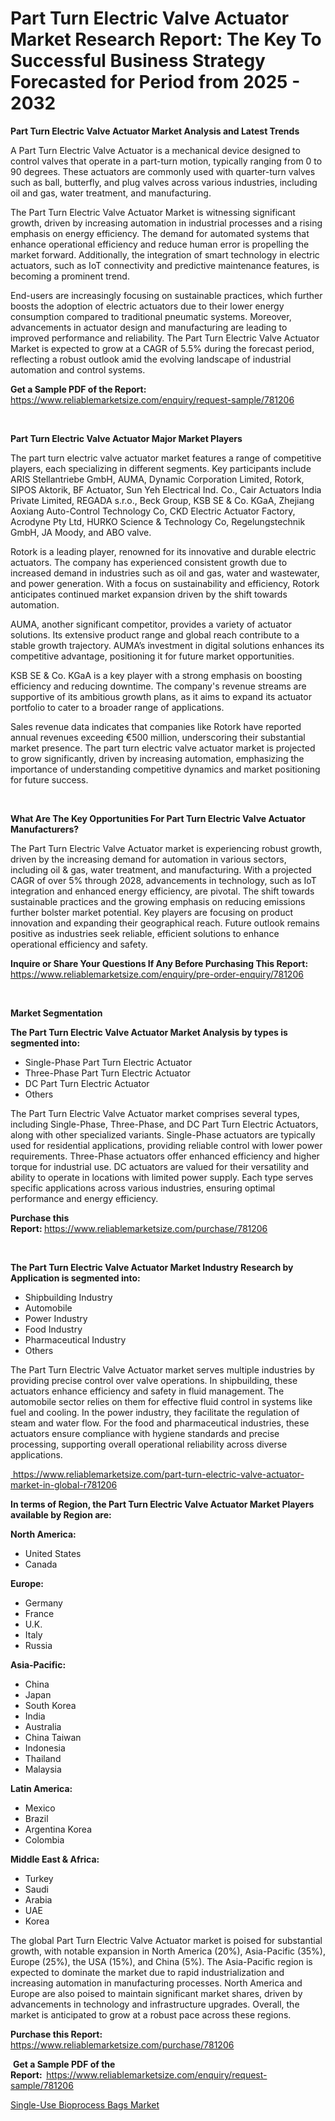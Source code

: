 <p><h1>Part Turn Electric Valve Actuator Market Research Report: The Key To Successful Business Strategy Forecasted for Period from 2025 - 2032</h1></p><p><strong>Part Turn Electric Valve Actuator Market Analysis and Latest Trends</strong></p>
<p><p>A Part Turn Electric Valve Actuator is a mechanical device designed to control valves that operate in a part-turn motion, typically ranging from 0 to 90 degrees. These actuators are commonly used with quarter-turn valves such as ball, butterfly, and plug valves across various industries, including oil and gas, water treatment, and manufacturing. </p><p>The Part Turn Electric Valve Actuator Market is witnessing significant growth, driven by increasing automation in industrial processes and a rising emphasis on energy efficiency. The demand for automated systems that enhance operational efficiency and reduce human error is propelling the market forward. Additionally, the integration of smart technology in electric actuators, such as IoT connectivity and predictive maintenance features, is becoming a prominent trend. </p><p>End-users are increasingly focusing on sustainable practices, which further boosts the adoption of electric actuators due to their lower energy consumption compared to traditional pneumatic systems. Moreover, advancements in actuator design and manufacturing are leading to improved performance and reliability. The Part Turn Electric Valve Actuator Market is expected to grow at a CAGR of 5.5% during the forecast period, reflecting a robust outlook amid the evolving landscape of industrial automation and control systems.</p></p>
<p><strong>Get a Sample PDF of the Report:&nbsp;</strong> <a href="https://www.reliablemarketsize.com/enquiry/request-sample/781206?utm_campaign=3365&utm_medium=2&utm_source=Github&utm_content=ia&utm_term=26032025&utm_id=part-turn-electric-valve-actuator">https://www.reliablemarketsize.com/enquiry/request-sample/781206</a></p>
<p>&nbsp;</p>
<p><strong>Part Turn Electric Valve Actuator Major Market Players</strong></p>
<p><p>The part turn electric valve actuator market features a range of competitive players, each specializing in different segments. Key participants include ARIS Stellantriebe GmbH, AUMA, Dynamic Corporation Limited, Rotork, SIPOS Aktorik, BF Actuator, Sun Yeh Electrical Ind. Co., Cair Actuators India Private Limited, REGADA s.r.o., Beck Group, KSB SE & Co. KGaA, Zhejiang Aoxiang Auto-Control Technology Co, CKD Electric Actuator Factory, Acrodyne Pty Ltd, HURKO Science & Technology Co, Regelungstechnik GmbH, JA Moody, and ABO valve.</p><p>Rotork is a leading player, renowned for its innovative and durable electric actuators. The company has experienced consistent growth due to increased demand in industries such as oil and gas, water and wastewater, and power generation. With a focus on sustainability and efficiency, Rotork anticipates continued market expansion driven by the shift towards automation.</p><p>AUMA, another significant competitor, provides a variety of actuator solutions. Its extensive product range and global reach contribute to a stable growth trajectory. AUMA’s investment in digital solutions enhances its competitive advantage, positioning it for future market opportunities.</p><p>KSB SE & Co. KGaA is a key player with a strong emphasis on boosting efficiency and reducing downtime. The company's revenue streams are supportive of its ambitious growth plans, as it aims to expand its actuator portfolio to cater to a broader range of applications.</p><p>Sales revenue data indicates that companies like Rotork have reported annual revenues exceeding €500 million, underscoring their substantial market presence. The part turn electric valve actuator market is projected to grow significantly, driven by increasing automation, emphasizing the importance of understanding competitive dynamics and market positioning for future success.</p></p>
<p>&nbsp;</p>
<p><strong>What Are The Key Opportunities For Part Turn Electric Valve Actuator Manufacturers?</strong></p>
<p><p>The Part Turn Electric Valve Actuator market is experiencing robust growth, driven by the increasing demand for automation in various sectors, including oil & gas, water treatment, and manufacturing. With a projected CAGR of over 5% through 2028, advancements in technology, such as IoT integration and enhanced energy efficiency, are pivotal. The shift towards sustainable practices and the growing emphasis on reducing emissions further bolster market potential. Key players are focusing on product innovation and expanding their geographical reach. Future outlook remains positive as industries seek reliable, efficient solutions to enhance operational efficiency and safety.</p></p>
<p><strong>Inquire or Share Your Questions If Any Before Purchasing This Report:</strong> <a href="https://www.reliablemarketsize.com/enquiry/pre-order-enquiry/781206?utm_campaign=3365&utm_medium=2&utm_source=Github&utm_content=ia&utm_term=26032025&utm_id=part-turn-electric-valve-actuator">https://www.reliablemarketsize.com/enquiry/pre-order-enquiry/781206</a></p>
<p>&nbsp;</p>
<p><strong>Market Segmentation</strong></p>
<p><strong>The Part Turn Electric Valve Actuator Market Analysis by types is segmented into:</strong></p>
<p><ul><li>Single-Phase Part Turn Electric Actuator</li><li>Three-Phase Part Turn Electric Actuator</li><li>DC Part Turn Electric Actuator</li><li>Others</li></ul></p>
<p><p>The Part Turn Electric Valve Actuator market comprises several types, including Single-Phase, Three-Phase, and DC Part Turn Electric Actuators, along with other specialized variants. Single-Phase actuators are typically used for residential applications, providing reliable control with lower power requirements. Three-Phase actuators offer enhanced efficiency and higher torque for industrial use. DC actuators are valued for their versatility and ability to operate in locations with limited power supply. Each type serves specific applications across various industries, ensuring optimal performance and energy efficiency.</p></p>
<p><strong>Purchase this Report:&nbsp;</strong><a href="https://www.reliablemarketsize.com/purchase/781206?utm_campaign=3365&utm_medium=2&utm_source=Github&utm_content=ia&utm_term=26032025&utm_id=part-turn-electric-valve-actuator">https://www.reliablemarketsize.com/purchase/781206</a></p>
<p>&nbsp;</p>
<p><strong>The Part Turn Electric Valve Actuator Market Industry Research by Application is segmented into:</strong></p>
<p><ul><li>Shipbuilding Industry</li><li>Automobile</li><li>Power Industry</li><li>Food Industry</li><li>Pharmaceutical Industry</li><li>Others</li></ul></p>
<p><p>The Part Turn Electric Valve Actuator market serves multiple industries by providing precise control over valve operations. In shipbuilding, these actuators enhance efficiency and safety in fluid management. The automobile sector relies on them for effective fluid control in systems like fuel and cooling. In the power industry, they facilitate the regulation of steam and water flow. For the food and pharmaceutical industries, these actuators ensure compliance with hygiene standards and precise processing, supporting overall operational reliability across diverse applications.</p></p>
<p><a href="https://www.reliablemarketsize.com/part-turn-electric-valve-actuator-market-in-global-r781206?utm_campaign=3365&utm_medium=2&utm_source=Github&utm_content=ia&utm_term=26032025&utm_id=part-turn-electric-valve-actuator">&nbsp;https://www.reliablemarketsize.com/part-turn-electric-valve-actuator-market-in-global-r781206</a></p>
<p><strong>In terms of Region, the Part Turn Electric Valve Actuator Market Players available by Region are:</strong></p>
<p>
    <p> <strong> North America: </strong>
        <ul>
            <li>United States</li>
            <li>Canada</li>
        </ul>
        </p> 
    <p> <strong> Europe: </strong>
        <ul>
            <li>Germany</li>
            <li>France</li>
            <li>U.K.</li>
            <li>Italy</li>
            <li>Russia</li>
        </ul>
        </p> 
    <p> <strong> Asia-Pacific: </strong>
        <ul>
            <li>China</li>
            <li>Japan</li>
            <li>South Korea</li>
            <li>India</li>
            <li>Australia</li>
            <li>China Taiwan</li>
            <li>Indonesia</li>
            <li>Thailand</li>
            <li>Malaysia</li>
        </ul>
        </p> 
    <p> <strong> Latin America: </strong>
        <ul>
            <li>Mexico</li>
            <li>Brazil</li>
            <li>Argentina Korea</li>
            <li>Colombia</li>
        </ul>
        </p> 
    <p> <strong> Middle East & Africa: </strong>
        <ul>
            <li>Turkey</li>
            <li>Saudi</li>
            <li>Arabia</li>
            <li>UAE</li>
            <li>Korea</li>
        </ul>
    </p>
    </p>
<p><p>The global Part Turn Electric Valve Actuator market is poised for substantial growth, with notable expansion in North America (20%), Asia-Pacific (35%), Europe (25%), the USA (15%), and China (5%). The Asia-Pacific region is expected to dominate the market due to rapid industrialization and increasing automation in manufacturing processes. North America and Europe are also poised to maintain significant market shares, driven by advancements in technology and infrastructure upgrades. Overall, the market is anticipated to grow at a robust pace across these regions.</p></p>
<p><strong>Purchase this Report: </strong><a href="https://www.reliablemarketsize.com/purchase/781206?utm_campaign=3365&utm_medium=2&utm_source=Github&utm_content=ia&utm_term=26032025&utm_id=part-turn-electric-valve-actuator">https://www.reliablemarketsize.com/purchase/781206</a></p>
<p>&nbsp;<strong>Get a Sample PDF of the Report:&nbsp;&nbsp;</strong><a href="https://www.reliablemarketsize.com/enquiry/request-sample/781206?utm_campaign=3365&utm_medium=2&utm_source=Github&utm_content=ia&utm_term=26032025&utm_id=part-turn-electric-valve-actuator">https://www.reliablemarketsize.com/enquiry/request-sample/781206</a></p>
<p><strong></strong></p>
<p><p><a href="https://github.com/fraryatena85/Market-Research-Report-List-1/blob/main/single-use-bioprocess-bags-market.md?utm_campaign=3365&utm_medium=2&utm_source=Github&utm_content=ia&utm_term=26032025&utm_id=part-turn-electric-valve-actuator">Single-Use Bioprocess Bags Market</a></p></p>